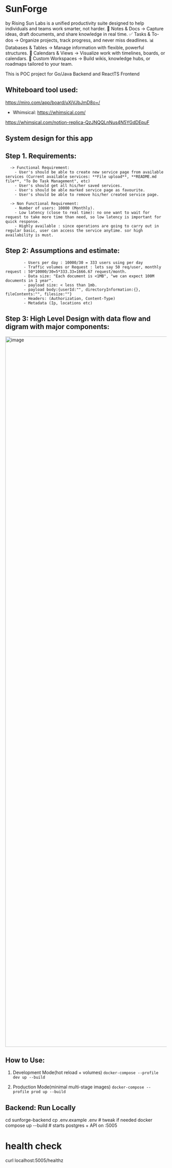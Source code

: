 # SunForge

by Rising Sun Labs is a unified productivity suite designed to help individuals and teams work smarter, not harder.
📝 Notes & Docs → Capture ideas, draft documents, and share knowledge in real time.
✅ Tasks & To-dos → Organize projects, track progress, and never miss deadlines.
📊 Databases & Tables → Manage information with flexible, powerful structures.
📅 Calendars & Views → Visualize work with timelines, boards, or calendars.
🧩 Custom Workspaces → Build wikis, knowledge hubs, or roadmaps tailored to your team.

This is POC project for Go/Java Backend and ReactTS Frontend

## Whiteboard tool used:

https://miro.com/app/board/uXjVJbJmD8o=/

- Whimsical:
  https://whimsical.com/

https://whimsical.com/notion-replica-QzJNQQLnNus4N5YGdDEpuF

## System design for this app

## Step 1. Requirements:

      -> Functional Requirement:
        - User's should be able to create new service page from available services (Current available services: **File upload**, **README.md file**, "To Do Task Management", etc)
        - User's should get all his/her saved services.
        - User's should be able marked service page as favourite.
        - User's should be able to remove his/her created service page.

      -> Non Functional Requirement:
        - Number of users: 10000 (Monthly).
        - Low latency (close to real time): no one want to wait for request to take more time than need, so low latency is important for quick response.
        - Highly available : since operations are going to carry out in regular basic, user can access the service anytime. sor high availability is must.

## Step 2: Assumptions and estimate:

            - Users per day : 10000/30 = 333 users using per day
            - Traffic volumes or Request : lets say 50 req/user, monthly request : 50*10000/30=5*333.33=1666.67 request/month.
            - Data size: "Each document is <1MB", "we can expect 100M documents in 1 year".
            - payload size: < less than 1mb.
            - payload body:{userId:"", directoryInformation:{}, fileContents:"", filesize:""}
            - Headers: (Authorization, Content-Type)
            - Metadata (Ip, locations etc)

## Step 3: High Level Design with data flow and digram with major components:

<img width="3420" height="2214" alt="image" src="https://github.com/user-attachments/assets/ecf5defe-c3aa-4347-bca5-e2feaf9b3d63" />

## How to Use:

1. Development Mode(hot reload + volumes)
   `docker-compose --profile dev up --build`

2. Production Mode(minimal multi-stage images)
   `docker-compose --profile prod up --build`

## Backend: Run Locally

cd sunforge-backend
cp .env.example .env # tweak if needed
docker compose up --build # starts postgres + API on :5005

# health check

curl localhost:5005/healthz
